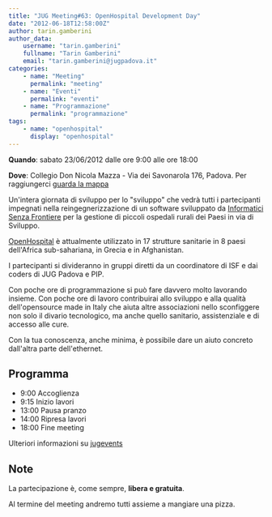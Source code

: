 ```yaml
---
title: "JUG Meeting#63: OpenHospital Development Day"
date: "2012-06-18T12:58:00Z"
author: tarin.gamberini
author_data:
    username: "tarin.gamberini"
    fullname: "Tarin Gamberini"
    email: "tarin.gamberini@jugpadova.it"
categories:
    - name: "Meeting"
      permalink: "meeting"
    - name: "Eventi"
      permalink: "eventi"
    - name: "Programmazione"
      permalink: "programmazione"
tags:
    - name: "openhospital"
      display: "openhospital"
---
```


**Quando**: sabato 23/06/2012 dalle ore 9:00 alle ore 18:00

**Dove**: Collegio Don Nicola Mazza - Via dei Savonarola 176, Padova.
Per raggiungerci [guarda la
mappa](http://maps.google.it/maps?q=dei+Savonarola+176,+padova&hl=it&ll=45.4124,11.867852&spn=0.008089,0.01929&sll=41.442726,12.392578&sspn=8.841901,19.753418&hnear=Via+dei+Savonarola,+176,+35137+Padova,+Veneto&t=m&z=16&iwloc=A)

Un'intera giornata di sviluppo per lo "sviluppo" che vedrà tutti i
partecipanti impegnati nella reingegnerizzazione di un software
sviluppato da [Informatici Senza
Frontiere](http://www.informaticisenzafrontiere.org/) per la gestione di
piccoli ospedali rurali dei Paesi in via di Sviluppo.

[OpenHospital](http://www.informaticisenzafrontiere.org/tag/open-hospital/)
è attualmente utilizzato in 17 strutture sanitarie in 8 paesi
dell'Africa sub-sahariana, in Grecia e in Afghanistan.

I partecipanti si divideranno in gruppi diretti da un coordinatore di
ISF e dai coders di JUG Padova e PIP.

Con poche ore di programmazione si può fare davvero molto lavorando
insieme. Con poche ore di lavoro contribuirai allo sviluppo e alla
qualità dell'opensource made in Italy che aiuta altre associazioni nello
sconfiggere non solo il divario tecnologico, ma anche quello sanitario,
assistenziale e di accesso alle cure.

Con la tua conoscenza, anche minima, è possibile dare un aiuto concreto
dall'altra parte dell'ethernet.

Programma
---------

-   9:00 Accoglienza
-   9:15 Inizio lavori
-   13:00 Pausa pranzo
-   14:00 Ripresa lavori
-   18:00 Fine meeting

Ulteriori informazioni su
[jugevents](http://www.jugevents.org/jugevents/event/show.html?id=46618)

Note
----

La partecipazione è, come sempre, **libera e gratuita**.

Al termine del meeting andremo tutti assieme a mangiare una pizza.

